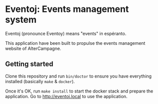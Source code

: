 # Eventoj: Events management system

Eventoj (pronounce Eventoy) means ̀"events" in espéranto.

This application have been built to propulse the events management website of AlterCampagne.

## Getting started

Clone this repository and run `bin/doctor` to ensure you have everything installed (basically `make` & `docker`).

Once it's OK, run `make install` to start the docker stack and prepare the application.
Go to http://eventoj.local to use the application.
